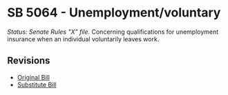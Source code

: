 # SB 5064 - Unemployment/voluntary
*Status: Senate Rules "X" file.*
Concerning qualifications for unemployment insurance when an individual voluntarily leaves work.

## Revisions
* [Original Bill](1/)
* [Substitute Bill](S/)